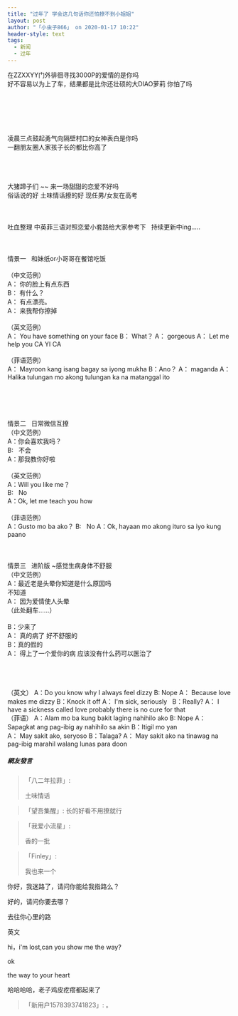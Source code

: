 ```yaml
---
title: "过年了 学会这几句话你还怕撩不到小姐姐"
layout: post
author: "「小虫子866」 on 2020-01-17 10:22"
header-style: text
tags:
  - 新闻
  - 过年
---
```


在ZZXXYY门外徘徊寻找3000P的爱情的是你吗
<br>
好不容易以为上了车，结果都是比你还壮硕的大DIAO萝莉 你怕了吗
<br>
<br>
<br>
<br>
<br>
<br>
<br>
凌晨三点鼓起勇气向隔壁村口的女神表白是你吗
<br>
一翻朋友圈人家孩子长的都比你高了
<br>
<br>
<br>
<br>
<br>
大猪蹄子们 ~~ 来一场甜甜的恋爱不好吗
<br>
俗话说的好 土味情话撩的好 现任男/女友在高考
<br>
<br>
<br>
<br>
吐血整理 中英菲三语对照恋爱小套路给大家参考下&nbsp; &nbsp;持续更新中ing.....
<br>
<br>
<br>
<br>
情景一&nbsp; &nbsp;和妹纸or小哥哥在餐馆吃饭
<br>
<br>
（中文范例）
<br>
A： 你的脸上有点东西
<br>
B： 有什么？
<br>
A： 有点漂亮。
<br>
A： 来我帮你擦掉
<br>
<br>
（英文范例）
<br>
A： You have something on your face
B： What？
A： gorgeous
A： Let me help you CA YI CA
<br>
<br>
（菲语范例）
<br>
A： Mayroon kang isang bagay sa iyong mukha
B：Ano？
A： maganda
A： Halika tulungan mo akong tulungan ka na matanggal ito
<br>
<br>
<br>
<br>
<br>
<br>
情景二&nbsp; &nbsp;日常微信互撩
<br>
（中文范例）
<br>
A：你会喜欢我吗？
<br>
B:&nbsp; &nbsp;不会
<br>
A：那我教你好啦
<br>
<br>
（英文范例）
<br>
A：Will you like me？
<br>
B:&nbsp; &nbsp;No
<br>
A：Ok, let me teach you how
<br>
<br>
（菲语范例）
<br>
A：Gusto mo ba ako？
B:&nbsp; &nbsp;No
A：Ok, hayaan mo akong ituro sa iyo kung paano
<br>
<br>
<br>
<br>
情景三&nbsp; &nbsp;进阶版 ~感觉生病身体不舒服
<br>
（中文范例）
<br>
A：最近老是头晕你知道是什么原因吗
<br>
不知道
<br>
A： 因为爱情使人头晕
<br>
（此处翻车......）
<br>
<br>
B：少来了
<br>
A： 真的病了 好不舒服的
<br>
B：真的假的
<br>
A： 得上了一个爱你的病 应该没有什么药可以医治了
<br>
<br>
<br>
<br>
<br>
（英文）
A：Do you know why I always feel dizzy
B: Nope
A： Because love makes me dizzy
B：Knock it off
A： I'm sick, seriously&nbsp;&nbsp;
B：Really?
A： I have a sickness called love probably there is no cure for that&nbsp;&nbsp;
<br>
（菲语）
A：Alam mo ba kung bakit laging nahihilo ako
B: Nope
A： Sapagkat ang pag-ibig ay nahihilo sa akin
B：Itigil mo yan
<br>
A： May sakit ako, seryoso
B：Talaga?
A： May sakit ako na tinawag na pag-ibig marahil walang lunas para doon
<input type="hidden" value="菲乐园提供"><br>

##### 網友發言 
> 「八二年拉菲」:
> <p>土味情话</p>

> 「望吾集醒」:
> 长的好看不用撩就行

> 「我爱小流星」:
> <p>香的一批</p>

> 「Finley」:
> <p>我也来一个</p>
<p>你好，我迷路了，请问你能给我指路么？</p>
<p>好的，请问你要去哪？</p>
<p>去往你心里的路</p>

<p>英文</p>
<p>hi，i'm lost,can you show me the way?</p>
<p>ok</p>
<p>the way to your heart</p>

<p>哈哈哈哈，老子鸡皮疙瘩都起来了</p>

> 「新用户1578393741823」:
> 。


